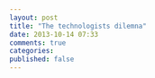 ```yaml
---
layout: post
title: "The technologists dilemna"
date: 2013-10-14 07:33
comments: true
categories: 
published: false
---
```

